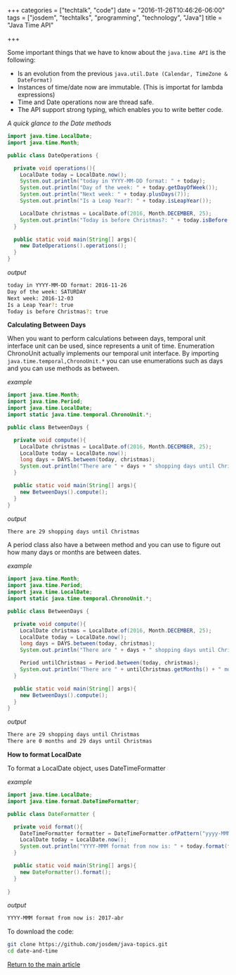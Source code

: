 +++
categories = ["techtalk", "code"]
date = "2016-11-26T10:46:26-06:00"
tags = ["josdem", "techtalks", "programming", "technology", "Java"]
title = "Java Time API"

+++

Some important things that we have to know about the `java.time API` is the following:

* Is an evolution from the previous `java.util.Date (Calendar, TimeZone & DateFormat)`
* Instances of time/date now are immutable. (This is importat for lambda expressions)
* Time and Date operations now are thread safe.
* The API support strong typing, which enables you to write better code.

*A quick glance to the Date methods*

```java
import java.time.LocalDate;
import java.time.Month;

public class DateOperations {

  private void operations(){
    LocalDate today = LocalDate.now();
    System.out.println("today in YYYY-MM-DD format: " + today);
    System.out.println("Day of the week: " + today.getDayOfWeek());
    System.out.println("Next week: " + today.plusDays(7));
    System.out.println("Is a Leap Year?: " + today.isLeapYear());

    LocalDate christmas = LocalDate.of(2016, Month.DECEMBER, 25);
    System.out.println("Today is before Christmas?: " + today.isBefore(christmas));
  }

  public static void main(String[] args){
    new DateOperations().operations();
  }
}
```

*output*

```bash
today in YYYY-MM-DD format: 2016-11-26
Day of the week: SATURDAY
Next week: 2016-12-03
Is a Leap Year?: true
Today is before Christmas?: true
```

**Calculating Between Days**

When you want to perform calculations between days, temporal unit interface unit can be used, since represents a unit of time. Enumeration ChronoUnit actually implements our temporal unit interface. By importing `java.time.temporal,ChronoUnit.*` you can use enumerations such as days and you can use methods as between.

*example*

```java
import java.time.Month;
import java.time.Period;
import java.time.LocalDate;
import static java.time.temporal.ChronoUnit.*;

public class BetweenDays {

  private void compute(){
    LocalDate christmas = LocalDate.of(2016, Month.DECEMBER, 25);
    LocalDate today = LocalDate.now();
    long days = DAYS.between(today, christmas);
    System.out.println("There are " + days + " shopping days until Christmas");
  }

  public static void main(String[] args){
    new BetweenDays().compute();
  }
}
```

*output*

```bash
There are 29 shopping days until Christmas
```

A period class also have a between method and you can use to figure out how many days or months are between dates.

*example*

```java
import java.time.Month;
import java.time.Period;
import java.time.LocalDate;
import static java.time.temporal.ChronoUnit.*;

public class BetweenDays {

  private void compute(){
    LocalDate christmas = LocalDate.of(2016, Month.DECEMBER, 25);
    LocalDate today = LocalDate.now();
    long days = DAYS.between(today, christmas);
    System.out.println("There are " + days + " shopping days until Christmas");

    Period untilChristmas = Period.between(today, christmas);
    System.out.println("There are " + untilChristmas.getMonths() + " months and " + untilChristmas.getDays() + " days until Christmas");
  }

  public static void main(String[] args){
    new BetweenDays().compute();
  }
}
```

*output*

```bash
There are 29 shopping days until Christmas
There are 0 months and 29 days until Christmas
```

**How to format LocalDate**

To format a LocalDate object, uses DateTimeFormatter

*example*

```java
import java.time.LocalDate;
import java.time.format.DateTimeFormatter;

public class DateFormatter {

  private void format(){
    DateTimeFormatter formatter = DateTimeFormatter.ofPattern("yyyy-MMM");
    LocalDate today = LocalDate.now();
    System.out.println("YYYY-MMM format from now is: " + today.format(formatter));
  }

  public static void main(String[] args){
    new DateFormatter().format();
  }
  
}
```

*output*

```bash
YYYY-MMM format from now is: 2017-abr
```

To download the code:

```bash
git clone https://github.com/josdem/java-topics.git
cd date-and-time
```

[Return to the main article](/techtalk/java)
